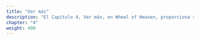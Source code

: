 ```yaml
---
title: "Ver más"
description: "El Capítulo 4, Ver más, en Wheel of Heaven, proporciona recursos para una exploración más profunda de los temas del sitio. Incluye una sección de preguntas frecuentes que aborda cuestiones sobre los Elohim y su papel en la configuración de la vida en la Tierra, una Base de Conocimientos con recursos exhaustivos para una comprensión más profunda, y una sección de Comunidad para conectar con otros interesados en el tema. Este capítulo ofrece herramientas para interactuar con la narrativa del sitio y fomenta la interacción y discusión comunitaria en torno a su hipótesis central."
chapter: "4"
weight: 400
---
```

